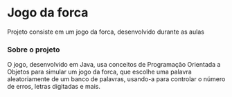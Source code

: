 # Jogo da forca

Projeto consiste em um jogo da forca, desenvolvido durante as aulas

### Sobre o projeto

O jogo, desenvolvido em Java, usa conceitos de Programação Orientada a Objetos para simular um jogo da forca, que escolhe uma palavra aleatoriamente de um banco de palavras, usando-a para controlar o número de erros, letras digitadas e mais.
